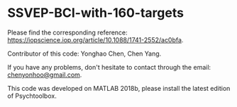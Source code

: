# SSVEP-BCI-with-160-targets
Please find the corresponding reference: https://iopscience.iop.org/article/10.1088/1741-2552/ac0bfa.

Contributor of this code: Yonghao Chen, Chen Yang.

If you have any problems, don't hesitate to contact through the email: chenyonhoo@gmail.com.

This code was developed on MATLAB 2018b, please install the latest edition of Psychtoolbox.
